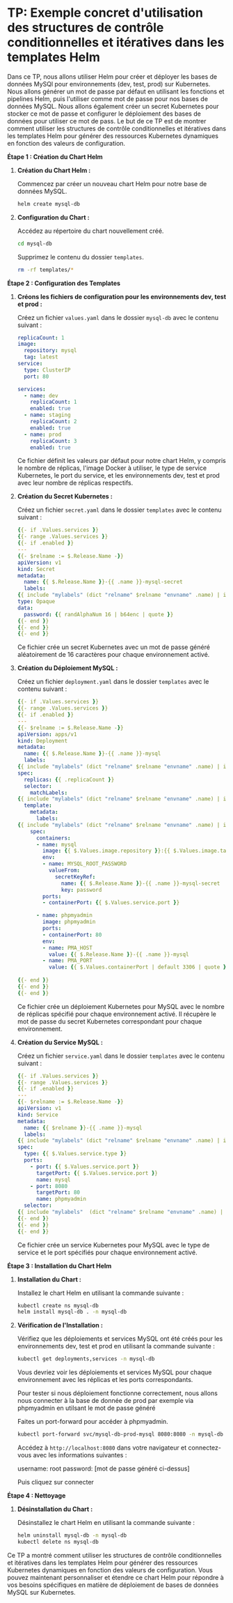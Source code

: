 # TP: Exemple concret d'utilisation des structures de contrôle conditionnelles et itératives dans les templates Helm

Dans ce TP, nous allons utiliser Helm pour créer et déployer les bases de données MySQl pour environnements (dev, test, prod) sur Kubernetes. Nous allons générer un mot de passe par défaut en utilisant les fonctions et pipelines Helm, puis l'utiliser comme mot de passe pour nos bases de données MySQL. Nous allons également créer un secret Kubernetes pour stocker ce mot de passe et configurer le déploiement des bases de données pour utiliser ce mot de pass. Le but de ce TP est de montrer comment utiliser les structures de contrôle conditionnelles et itératives dans les templates Helm pour générer des ressources Kubernetes dynamiques en fonction des valeurs de configuration.

**Étape 1 : Création du Chart Helm**

1. **Création du Chart Helm :**

    Commencez par créer un nouveau chart Helm pour notre base de données MySQL.

    ```bash
    helm create mysql-db
    ```

2. **Configuration du Chart :**

    Accédez au répertoire du chart nouvellement créé.

    ```bash
    cd mysql-db
    ```

    Supprimez le contenu du dossier `templates`.

    ```bash
    rm -rf templates/*
    ```

**Étape 2 : Configuration des Templates**

1. **Créons les fichiers de configuration pour les environnements dev, test et prod :**

    Créez un fichier `values.yaml` dans le dossier `mysql-db` avec le contenu suivant :

    ```yaml
    replicaCount: 1
    image:
      repository: mysql
      tag: latest
    service:
      type: ClusterIP
      port: 80

    services:
      - name: dev
        replicaCount: 1
        enabled: true
      - name: staging
        replicaCount: 2
        enabled: true
      - name: prod
        replicaCount: 3
        enabled: true
    ```

    Ce fichier définit les valeurs par défaut pour notre chart Helm, y compris le nombre de réplicas, l'image Docker à utiliser, le type de service Kubernetes, le port du service, et les environnements dev, test et prod avec leur nombre de réplicas respectifs.
  

2. **Création du Secret Kubernetes :**

    Créez un fichier `secret.yaml` dans le dossier `templates` avec le contenu suivant :

    ```yaml
    {{- if .Values.services }}
    {{- range .Values.services }}
    {{- if .enabled }}
    ---
    {{- $relname := $.Release.Name -}}
    apiVersion: v1
    kind: Secret
    metadata:
      name: {{ $.Release.Name }}-{{ .name }}-mysql-secret
      labels:
    {{ include "mylabels" (dict "relname" $relname "envname" .name) | indent 4 }}
    type: Opaque
    data:
      password: {{ randAlphaNum 16 | b64enc | quote }}
    {{- end }}
    {{- end }}
    {{- end }}
    ```

    Ce fichier crée un secret Kubernetes avec un mot de passe généré aléatoirement de 16 caractères pour chaque environnement activé.

3. **Création du Déploiement MySQL :**

    Créez un fichier `deployment.yaml` dans le dossier `templates` avec le contenu suivant :

    ```yaml
    {{- if .Values.services }}
    {{- range .Values.services }}
    {{- if .enabled }}
    ---
    {{- $relname := $.Release.Name -}}
    apiVersion: apps/v1
    kind: Deployment
    metadata:
      name: {{ $.Release.Name }}-{{ .name }}-mysql
      labels:
    {{ include "mylabels" (dict "relname" $relname "envname" .name) | indent 4 }}
    spec:
      replicas: {{ .replicaCount }}
      selector:
        matchLabels:
    {{ include "mylabels" (dict "relname" $relname "envname" .name) | indent 6 }}
      template:
        metadata:
          labels:
    {{ include "mylabels" (dict "relname" $relname "envname" .name) | indent 8 }}
        spec:
          containers:
          - name: mysql
            image: {{ $.Values.image.repository }}:{{ $.Values.image.tag }}
            env:
            - name: MYSQL_ROOT_PASSWORD
              valueFrom:
                secretKeyRef:
                  name: {{ $.Release.Name }}-{{ .name }}-mysql-secret
                  key: password
            ports:
            - containerPort: {{ $.Values.service.port }}

          - name: phpmyadmin
            image: phpmyadmin
            ports:
            - containerPort: 80
            env:
            - name: PMA_HOST
              value: {{ $.Release.Name }}-{{ .name }}-mysql
            - name: PMA_PORT
              value: {{ $.Values.containerPort | default 3306 | quote }}
              
    {{- end }}
    {{- end }}
    {{- end }}
    ```

    Ce fichier crée un déploiement Kubernetes pour MySQL avec le nombre de réplicas spécifié pour chaque environnement activé. Il récupère le mot de passe du secret Kubernetes correspondant pour chaque environnement.

4. **Création du Service MySQL :**

    Créez un fichier `service.yaml` dans le dossier `templates` avec le contenu suivant :

    ```yaml
    {{- if .Values.services }}
    {{- range .Values.services }}
    {{- if .enabled }}
    ---
    {{- $relname := $.Release.Name -}}
    apiVersion: v1
    kind: Service
    metadata:
      name: {{ $relname }}-{{ .name }}-mysql
      labels:
    {{ include "mylabels" (dict "relname" $relname "envname" .name) | indent 4 }}
    spec:
      type: {{ $.Values.service.type }}
      ports:
        - port: {{ $.Values.service.port }}
          targetPort: {{ $.Values.service.port }}
          name: mysql
        - port: 8080
          targetPort: 80
          name: phpmyadmin
      selector:
    {{ include "mylabels"  (dict "relname" $relname "envname" .name) | indent 4 }}
    {{- end }}
    {{- end }}
    {{- end }}
    ```

    Ce fichier crée un service Kubernetes pour MySQL avec le type de service et le port spécifiés pour chaque environnement activé.

**Étape 3 : Installation du Chart Helm**

1. **Installation du Chart :**

    Installez le chart Helm en utilisant la commande suivante :

    ```bash
    kubectl create ns mysql-db
    helm install mysql-db . -n mysql-db
    ```

2. **Vérification de l'Installation :**

    Vérifiez que les déploiements et services MySQL ont été créés pour les environnements dev, test et prod en utilisant la commande suivante :

    ```bash
    kubectl get deployments,services -n mysql-db
    ```

    Vous devriez voir les déploiements et services MySQL pour chaque environnement avec les réplicas et les ports correspondants.

    Pour tester si nous déploiement fonctionne correctement, nous allons nous connecter à la base de donnée de prod par exemple via phpmyadmin en utilsant le mot de passe généré

    Faites un port-forward pour accéder à phpmyadmin.
    ```bash
    kubectl port-forward svc/mysql-db-prod-mysql 8080:8080 -n mysql-db
    ```

    Accédez à `http://localhost:8080` dans votre navigateur et connectez-vous avec les informations suivantes :

    username: root
    password: [mot de passe généré ci-dessus]

    Puis cliquez sur connecter

**Étape 4 : Nettoyage**

1. **Désinstallation du Chart :**

    Désinstallez le chart Helm en utilisant la commande suivante :

    ```bash
    helm uninstall mysql-db -n mysql-db
    kubectl delete ns mysql-db
    ```

Ce TP a montré comment utiliser les structures de contrôle conditionnelles et itératives dans les templates Helm pour générer des ressources Kubernetes dynamiques en fonction des valeurs de configuration. Vous pouvez maintenant personnaliser et étendre ce chart Helm pour répondre à vos besoins spécifiques en matière de déploiement de bases de données MySQL sur Kubernetes.
